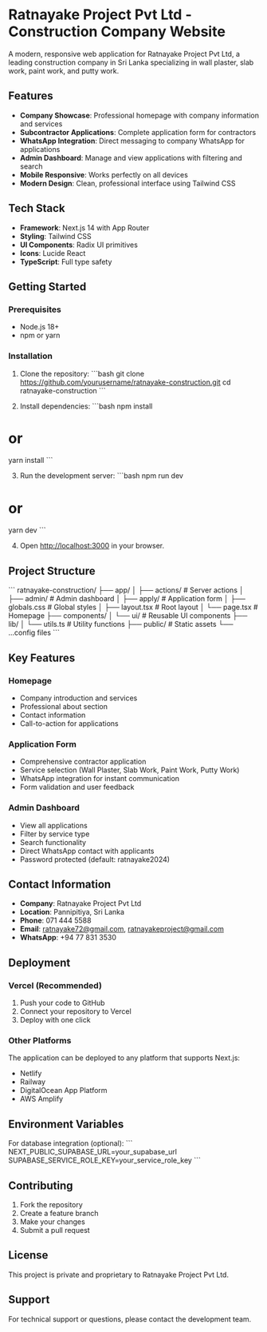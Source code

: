 # Ratnayake Project Pvt Ltd - Construction Company Website

A modern, responsive web application for Ratnayake Project Pvt Ltd, a leading construction company in Sri Lanka specializing in wall plaster, slab work, paint work, and putty work.

## Features

- **Company Showcase**: Professional homepage with company information and services
- **Subcontractor Applications**: Complete application form for contractors
- **WhatsApp Integration**: Direct messaging to company WhatsApp for applications
- **Admin Dashboard**: Manage and view applications with filtering and search
- **Mobile Responsive**: Works perfectly on all devices
- **Modern Design**: Clean, professional interface using Tailwind CSS

## Tech Stack

- **Framework**: Next.js 14 with App Router
- **Styling**: Tailwind CSS
- **UI Components**: Radix UI primitives
- **Icons**: Lucide React
- **TypeScript**: Full type safety

## Getting Started

### Prerequisites

- Node.js 18+ 
- npm or yarn

### Installation

1. Clone the repository:
\`\`\`bash
git clone https://github.com/yourusername/ratnayake-construction.git
cd ratnayake-construction
\`\`\`

2. Install dependencies:
\`\`\`bash
npm install
# or
yarn install
\`\`\`

3. Run the development server:
\`\`\`bash
npm run dev
# or
yarn dev
\`\`\`

4. Open [http://localhost:3000](http://localhost:3000) in your browser.

## Project Structure

\`\`\`
ratnayake-construction/
├── app/
│   ├── actions/          # Server actions
│   ├── admin/           # Admin dashboard
│   ├── apply/           # Application form
│   ├── globals.css      # Global styles
│   ├── layout.tsx       # Root layout
│   └── page.tsx         # Homepage
├── components/
│   └── ui/              # Reusable UI components
├── lib/
│   └── utils.ts         # Utility functions
├── public/              # Static assets
└── ...config files
\`\`\`

## Key Features

### Homepage
- Company introduction and services
- Professional about section
- Contact information
- Call-to-action for applications

### Application Form
- Comprehensive contractor application
- Service selection (Wall Plaster, Slab Work, Paint Work, Putty Work)
- WhatsApp integration for instant communication
- Form validation and user feedback

### Admin Dashboard
- View all applications
- Filter by service type
- Search functionality
- Direct WhatsApp contact with applicants
- Password protected (default: ratnayake2024)

## Contact Information

- **Company**: Ratnayake Project Pvt Ltd
- **Location**: Pannipitiya, Sri Lanka
- **Phone**: 071 444 5588
- **Email**: ratnayake72@gmail.com, ratnayakeproject@gmail.com
- **WhatsApp**: +94 77 831 3530

## Deployment

### Vercel (Recommended)

1. Push your code to GitHub
2. Connect your repository to Vercel
3. Deploy with one click

### Other Platforms

The application can be deployed to any platform that supports Next.js:
- Netlify
- Railway
- DigitalOcean App Platform
- AWS Amplify

## Environment Variables

For database integration (optional):
\`\`\`
NEXT_PUBLIC_SUPABASE_URL=your_supabase_url
SUPABASE_SERVICE_ROLE_KEY=your_service_role_key
\`\`\`

## Contributing

1. Fork the repository
2. Create a feature branch
3. Make your changes
4. Submit a pull request

## License

This project is private and proprietary to Ratnayake Project Pvt Ltd.

## Support

For technical support or questions, please contact the development team.
